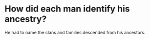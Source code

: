 # How did each man identify his ancestry?

He had to name the clans and families descended from his ancestors.

